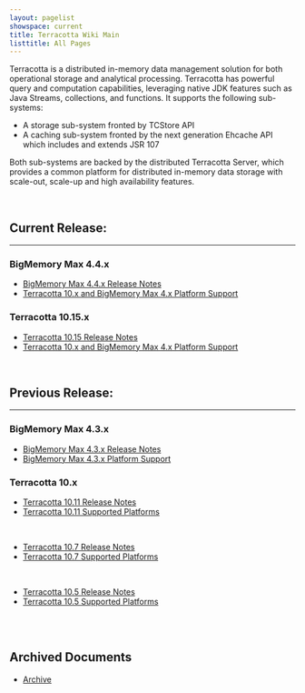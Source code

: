 ```yaml
---
layout: pagelist
showspace: current
title: Terracotta Wiki Main
listtitle: All Pages
---
```


Terracotta is a distributed in-memory data management solution for both operational storage and analytical processing.  Terracotta has powerful query and computation capabilities, leveraging native JDK features such as Java Streams, collections, and functions. It supports the following sub-systems:

*   A storage sub-system fronted by TCStore API
*   A caching sub-system fronted by the next generation Ehcache API which includes and extends JSR 107
  
Both sub-systems are backed by the distributed Terracotta Server, which provides a common platform for distributed in-memory data storage with scale-out, scale-up and high availability features.

<br>

## Current Release:
<hr>

### BigMemory Max 4.4.x
+ [BigMemory Max 4.4.x Release Notes](https://confluence.terracotta.org/display/release/BigMemory+Max+4.4)
+ [Terracotta 10.x and BigMemory Max 4.x Platform Support](https://confluence.terracotta.org/display/release/Terracotta+10.x+and+BigMemory+4.x+Platform+Support)

### Terracotta 10.15.x
+ [Terracotta 10.15 Release Notes](https://confluence.terracotta.org/display/release/Terracotta+10.15+Release+Notes)
+ [Terracotta 10.x and BigMemory Max 4.x Platform Support](https://confluence.terracotta.org/display/release/Terracotta+10.x+and+BigMemory+4.x+Platform+Support)

<br>

## Previous Release:
<hr>

### BigMemory Max 4.3.x
+ [BigMemory Max 4.3.x Release Notes](https://confluence.terracotta.org/display/release/BigMemory+Max+4.3)
+ [BigMemory Max 4.3.x Platform Support](https://confluence.terracotta.org/display/release/BigMemory+4.3,+Ehcache+2.10+Platform+Support)

### Terracotta 10.x
+ [Terracotta 10.11 Release Notes](https://confluence.terracotta.org/display/release/Terracotta+10.11+Release+Notes)
+ [Terracotta 10.11 Supported Platforms](https://confluence.terracotta.org/display/release/Terracotta+10.11+Supported+Platforms)
<br>

+ [Terracotta 10.7 Release Notes](https://confluence.terracotta.org/display/release/Terracotta+10.7+Release+Notes)
+ [Terracotta 10.7 Supported Platforms](https://confluence.terracotta.org/display/release/Terracotta+10.7+Supported+Platforms)
<br>

+ [Terracotta 10.5 Release Notes](https://confluence.terracotta.org/display/release/Terracotta+10.5+Release+Notes)
+ [Terracotta 10.5 Supported Platforms](https://confluence.terracotta.org/display/release/Terracotta+10.5+Supported+Platforms)

<br>
<br>

## Archived Documents
* [Archive](archive)
